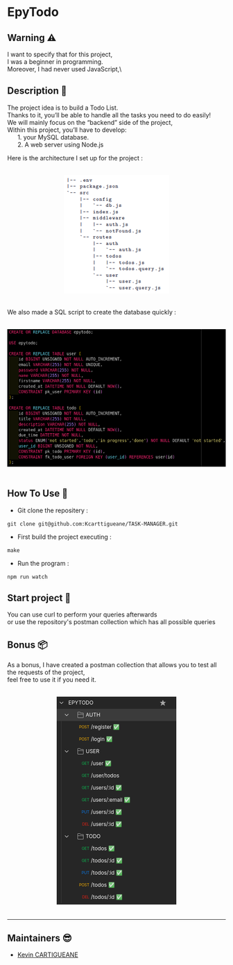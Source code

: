 # EpyTodo

## Warning :warning:

I want to specify that for this project, \
I was a beginner in programming.\
Moreover, I had never used JavaScript,\

## Description :sunrise_over_mountains:

The project idea is to build a Todo List. \
Thanks to it, you’ll be able to handle all the tasks you need to do easily! \
We will mainly focus on the “backend” side of the project,\
Within this project, you’ll have to develop:\
    &nbsp;&nbsp;&nbsp;&nbsp;&nbsp;&nbsp;1. your MySQL database.\
    &nbsp;&nbsp;&nbsp;&nbsp;&nbsp;&nbsp;2. A web server using Node.js


Here is the architecture I set up for the project :

<p align="center">
    <br/>
  <img src="./assets/project_architecture.png" />
  <br/>
  <br/>
</p>

We also made a SQL script to create the database quickly :

<p align="center">
    <br/>
  <img src="./assets/db_schema.png" />
  <br/>
  <br/>
</p>

## How To Use :mag_right:

* Git clone the repositery :<br /> 
```
git clone git@github.com:Kcarttigueane/TASK-MANAGER.git
```
* First build the project executing : <br />
```
make
```
* Run the program :<br />
```
npm run watch
```

## Start project :checkered_flag:

You can use curl to perform your queries afterwards \
or use the repository's postman collection which has all possible queries

## Bonus :package:

As a bonus, I have created a postman collection that allows you to test all the requests of the project,\
feel free to use it if you need it.

<p align="center">
    <br/>
  <img src="./assets/postman.png" />
  <br/>
  <br/>
</p>


------------
## Maintainers :sunglasses:

 - [Kevin CARTIGUEANE](https://github.com/Kcarttigueane)
